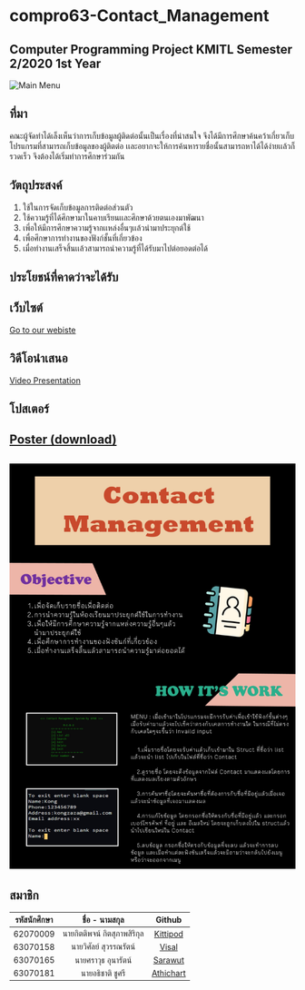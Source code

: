 
# compro63-Contact_Management
Computer Programming Project KMITL Semester 2/2020 1st Year
---
![Main Menu](https://cdn.discordapp.com/attachments/834644991733268511/838344846409596928/unknown.png)
## ที่มา
คณะผู้จัดทำได้เล็งเห็นว่าการเก็บข้อมูลผู้ติดต่อนั้นเป็นเรื่องที่น่าสนใจ จึงได้มีการศึกษาค้นคว้าเกี่ยวเก็บโปรแกรมที่สามารถเก็บข้อมูลของผู้ติตต่อ เเละอยากจะให้การค้นหารายชื่อนั้นสามารถหาได้ได้ง่ายเเล้วก็รวดเร็ว จึงต้องได้เริ่มทำการศึกษาร่วมกัน
## วัตถุประสงค์
1. ใช้ในการจัดเก็บข้อมูลการติดต่อส่วนตัว
2. ใช้ความรู้ที่ได้ศึกษามาในคาบเรียนเเละศึกษาด้วยตนเองมาพัฒนา
3. เพี่อให้มีการศึกษาความรู้จากเเหล่งอื่นๆเเล้วนำมาประยุกต์ใช้
4. เพื่อศึกษาการทำงานของฟังก์ชั้นที่เกี่ยวข้อง
5. เมื่อทำงานเสร็จสิ้นเเล้วสามารถนําความรู้ที่ได้รับมาไปต่อยอดต่อได้
## ประโยชน์ที่คาดว่าจะได้รับ
## เว็บไซต์
[Go to our webiste](https://silly-hugle-2e1591.netlify.app)

## วิดีโอนำเสนอ
[Video Presentation](https://www.youtube.com/watch?v=NDe-3nXUXG4)
## โปสเตอร์
[Poster (download)](https://github.com/63070158/compro63-Contact_Management/blob/main/poster_contact.jpg)
---
![Poster](https://github.com/63070158/compro63-Contact_Management/blob/main/poster_contact.jpg)
---
สมาชิก
---

| รหัสนักศึกษา | ชื่อ - นามสกุล | Github |
| :--------: | :--------: | :---------: |
|   62070009   |   นายกิตติพจน์ กิตสุภาพสิริกุล   |   [Kittipod](https://github.com/kkit2001)   |
|   63070158   |   นายวิศัลย์ สุวรรณรัตน์   |  [Visal](https://github.com/63070158)   |
|   63070165   |   นายศราวุธ อุนารัตน์   |   [Sarawut](https://github.com/Sarawutgame)   |
|   63070181   |   นายอธิชาติ ชูศรี   |   [Athichart](https://github.com/Athichart)   |
